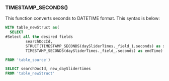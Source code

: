 ### TIMESTAMP_SECONDS()

This function converts seconds to DATETIME format. This syntax is below:


```sql
WITH table_newStruct as(
  SELECT 
#Select all the desired fields
         searchDocId,
         STRUCT(TIMESTAMP_SECONDS(daySliderTimes._field_1.seconds) as startTime, 
         TIMESTAMP_SECONDS(daySliderTimes._field_.seconds) as endTime) as new_daySlidertimes

FROM 'table_source')

SELECT searchDocId, new_daySlidertimes 
FROM 'table_newStruct'
```

